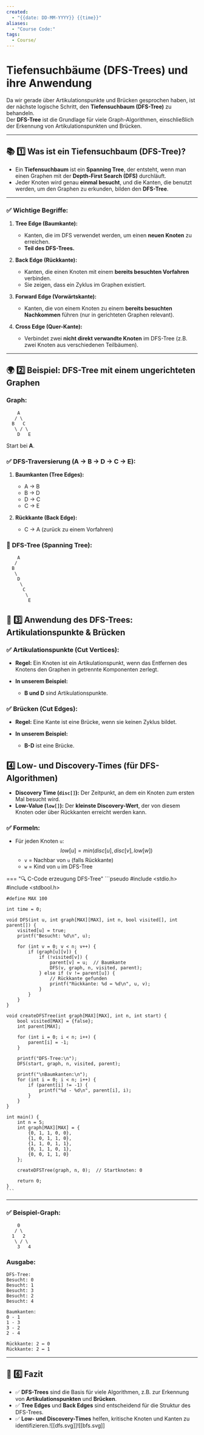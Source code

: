 ```yaml
---
created:
  - "{{date: DD-MM-YYYY}} {{time}}"
aliases:
  - "Course Code:"
tags:
  - Course/
---
```

# **Tiefensuchbäume (DFS-Trees) und ihre Anwendung**

Da wir gerade über Artikulationspunkte und Brücken gesprochen haben, ist der nächste logische Schritt, den **Tiefensuchbaum (DFS-Tree)** zu behandeln.  
Der **DFS-Tree** ist die Grundlage für viele Graph-Algorithmen, einschließlich der Erkennung von Artikulationspunkten und Brücken.

---

## 📚 **1️⃣ Was ist ein Tiefensuchbaum (DFS-Tree)?**

- Ein **Tiefensuchbaum** ist ein **Spanning Tree**, der entsteht, wenn man einen Graphen mit der **Depth-First Search (DFS)** durchläuft.
- Jeder Knoten wird genau **einmal besucht**, und die Kanten, die benutzt werden, um den Graphen zu erkunden, bilden den **DFS-Tree**.

---

### ✅ **Wichtige Begriffe:**

1. **Tree Edge (Baumkante):**
    
    - Kanten, die im DFS verwendet werden, um einen **neuen Knoten** zu erreichen.
    - **Teil des DFS-Trees.**
2. **Back Edge (Rückkante):**
    
    - Kanten, die einen Knoten mit einem **bereits besuchten Vorfahren** verbinden.
    - Sie zeigen, dass ein Zyklus im Graphen existiert.
3. **Forward Edge (Vorwärtskante):**
    
    - Kanten, die von einem Knoten zu einem **bereits besuchten Nachkommen** führen (nur in gerichteten Graphen relevant).
4. **Cross Edge (Quer-Kante):**
    
    - Verbindet zwei **nicht direkt verwandte Knoten** im DFS-Tree (z.B. zwei Knoten aus verschiedenen Teilbäumen).

---

## 🌍 **2️⃣ Beispiel: DFS-Tree mit einem ungerichteten Graphen**

### **Graph:**

```
    A
   / \
  B   C
   \ / \
    D   E
```
Start bei **A**.

### ✅ **DFS-Traversierung (A → B → D → C → E):**

1. **Baumkanten (Tree Edges):**
    
    - A → B
    - B → D
    - D → C
    - C → E
2. **Rückkante (Back Edge):**
    
    - C → A (zurück zu einem Vorfahren)

### 🌳 **DFS-Tree (Spanning Tree):**

```
    A
   /
  B
   \
    D
     \
      C
       \
        E
```

## 🚩 **3️⃣ Anwendung des DFS-Trees: Artikulationspunkte & Brücken**

### ✅ **Artikulationspunkte (Cut Vertices):**

- **Regel:** Ein Knoten ist ein Artikulationspunkt, wenn das Entfernen des Knotens den Graphen in getrennte Komponenten zerlegt.
    
- **In unserem Beispiel:**
    
    - **B und D** sind Artikulationspunkte.

### ✅ **Brücken (Cut Edges):**

- **Regel:** Eine Kante ist eine Brücke, wenn sie keinen Zyklus bildet.
    
- **In unserem Beispiel:**
    
    - **B-D** ist eine Brücke.

## **4️⃣ Low- und Discovery-Times (für DFS-Algorithmen)**

- **Discovery Time (`disc[]`):** Der Zeitpunkt, an dem ein Knoten zum ersten Mal besucht wird.
- **Low-Value (`low[]`):** Der **kleinste Discovery-Wert**, der von diesem Knoten oder über Rückkanten erreicht werden kann.

### ✅ **Formeln:**

- Für jeden Knoten `u`: $$low[u]=min⁡(disc[u],disc[v],low[w])$$
    - `v` = Nachbar von `u` (falls Rückkante)
    - `w` = Kind von `u` im DFS-Tree

=== "🔍 C-Code erzeugung DFS-Tree"
	```pseudo
	#include <stdio.h>
	#include <stdbool.h>
	
	#define MAX 100
	
	int time = 0;
	
	void DFS(int u, int graph[MAX][MAX], int n, bool visited[], int parent[]) {
	    visited[u] = true;
	    printf("Besucht: %d\n", u);
	
	    for (int v = 0; v < n; v++) {
	        if (graph[u][v]) {
	            if (!visited[v]) {
	                parent[v] = u;  // Baumkante
	                DFS(v, graph, n, visited, parent);
	            } else if (v != parent[u]) {
	                // Rückkante gefunden
	                printf("Rückkante: %d ↔ %d\n", u, v);
	            }
	        }
	    }
	}
	
	void createDFSTree(int graph[MAX][MAX], int n, int start) {
	    bool visited[MAX] = {false};
	    int parent[MAX];
	
	    for (int i = 0; i < n; i++) {
	        parent[i] = -1;
	    }
	
	    printf("DFS-Tree:\n");
	    DFS(start, graph, n, visited, parent);
	
	    printf("\nBaumkanten:\n");
	    for (int i = 0; i < n; i++) {
	        if (parent[i] != -1) {
	            printf("%d - %d\n", parent[i], i);
	        }
	    }
	}
	
	int main() {
	    int n = 5;
	    int graph[MAX][MAX] = {
	        {0, 1, 1, 0, 0},
	        {1, 0, 1, 1, 0},
	        {1, 1, 0, 1, 1},
	        {0, 1, 1, 0, 1},
	        {0, 0, 1, 1, 0}
	    };
	
	    createDFSTree(graph, n, 0);  // Startknoten: 0
	
	    return 0;
	}
    ```

---
### ✅ **Beispiel-Graph:**

```
    0
   / \
  1   2
   \ / \
    3   4
```

### **Ausgabe:**

```
DFS-Tree:
Besucht: 0
Besucht: 1
Besucht: 3
Besucht: 2
Besucht: 4

Baumkanten:
0 - 1
1 - 3
3 - 2
2 - 4

Rückkante: 2 ↔ 0
Rückkante: 2 ↔ 1

```

---

## 🚀 **6️⃣ Fazit**

- ✅ **DFS-Trees** sind die Basis für viele Algorithmen, z.B. zur Erkennung von **Artikulationspunkten** und **Brücken**.
- ✅ **Tree Edges** und **Back Edges** sind entscheidend für die Struktur des DFS-Trees.
- ✅ **Low- und Discovery-Times** helfen, kritische Knoten und Kanten zu identifizieren.![[dfs.svg]]![[bfs.svg]]
